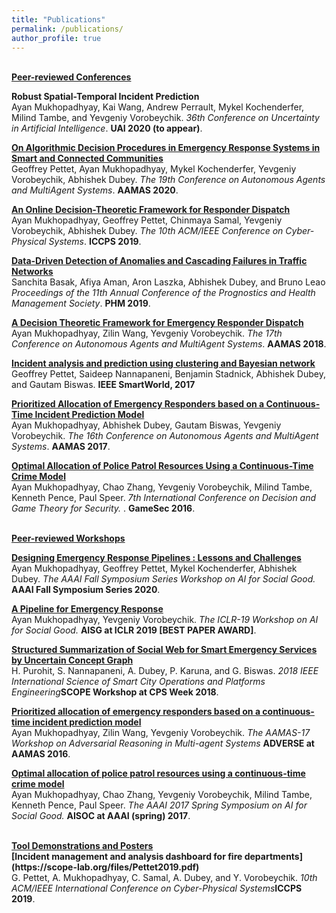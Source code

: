 ```yaml
---
title: "Publications"
permalink: /publications/
author_profile: true
---
```

<br>
<b><u>Peer-reviewed Conferences</u></b>
<br>

<b>Robust Spatial-Temporal Incident Prediction</b> <br> 
Ayan Mukhopadhyay, Kai Wang, Andrew Perrault, Mykel Kochenderfer, Milind Tambe, and Yevgeniy Vorobeychik.
<i>36th Conference on Uncertainty in Artificial Intelligence</i>. <b>UAI 2020 (to appear)</b>.

<b>[On Algorithmic Decision Procedures in Emergency Response Systems in Smart and Connected Communities](https://ayanmukhopadhyay.github.io/files/aamas20.pdf)</b> <br> 
Geoffrey Pettet, Ayan Mukhopadhyay, Mykel Kochenderfer, Yevgeniy Vorobeychik, Abhishek Dubey.
<i>The 19th Conference on Autonomous Agents and MultiAgent Systems</i>. <b>AAMAS 2020</b>.

<b>[An Online Decision-Theoretic Framework for Responder
Dispatch](http://ayanmukhopadhyay.github.io/publications/iccps19)</b> <br> 
Ayan Mukhopadhyay, Geoffrey Pettet, Chinmaya Samal, Yevgeniy Vorobeychik, Abhishek Dubey.
<i>The 10th ACM/IEEE Conference on Cyber-Physical Systems</i>. <b>ICCPS 2019</b>.

<b>[Data-Driven Detection of Anomalies and Cascading Failures in Traffic Networks](https://scope-lab.org/files/Basak2019b.pdf)</b> <br> 
Sanchita Basak, Afiya Aman, Aron Laszka, Abhishek Dubey, and Bruno Leao
<i>Proceedings of the 11th Annual Conference of the Prognostics and Health Management Society</i>. <b>PHM 2019</b>.

<b>[A Decision Theoretic Framework for Emergency Responder Dispatch](https://ayanmukhopadhyay.github.io/files/aamas18.pdf)</b> <br> 
Ayan Mukhopadhyay, Zilin Wang, Yevgeniy Vorobeychik.
<i>The 17th Conference on Autonomous Agents and MultiAgent Systems</i>. <b>AAMAS 2018</b>.

<b>[Incident analysis and prediction using clustering and Bayesian network](https://scope-lab.org/files/Pettet2017.pdf)</b> 
<br>
Geoffrey Pettet, Saideep Nannapaneni, Benjamin Stadnick, Abhishek Dubey, and Gautam Biswas.
<b>IEEE SmartWorld, 2017</b>

<b>[Prioritized Allocation of Emergency Responders based on a Continuous-Time Incident Prediction Model](https://ayanmukhopadhyay.github.io/files/aamas17.pdf)</b> <br> 
Ayan Mukhopadhyay, Abhishek Dubey, Gautam Biswas, Yevgeniy Vorobeychik.
<i>The 16th Conference on Autonomous Agents and MultiAgent Systems</i>. <b>AAMAS 2017</b>.

<b>[Optimal Allocation of Police Patrol Resources Using a Continuous-Time Crime Model](https://ayanmukhopadhyay.github.io/files/gamesec16.pdf)</b> <br>
Ayan Mukhopadhyay, Chao Zhang, Yevgeniy Vorobeychik, Milind Tambe, Kenneth Pence, Paul Speer.
<i>7th International Conference on Decision and Game Theory for Security. </i>. <b>GameSec 2016</b>.

<br>
<b><u>Peer-reviewed Workshops</u></b>
<br>

<b>[Designing Emergency Response Pipelines : Lessons and Challenges](http://ayanmukhopadhyay.github.io/publications/aaai20_erm)</b><br>
Ayan Mukhopadhyay, Geoffrey Pettet, Mykel Kochenderfer, Abhishek Dubey.
<i>The AAAI Fall Symposium Series Workshop on AI for Social Good.</i> <b>AAAI Fall Symposium Series 2020</b>.

<b>[A Pipeline for Emergency Response](http://ayanmukhopadhyay.github.io/publications/iclr19)</b><br>
Ayan Mukhopadhyay, Yevgeniy Vorobeychik.
<i>The ICLR-19 Workshop on AI for Social Good.</i> <b>AISG at ICLR 2019 [BEST PAPER AWARD]</b>.

<b>[Structured Summarization of Social Web for Smart Emergency Services by Uncertain Concept Graph](https://scope-lab.org/files/Purohit2018.pdf)</b><br>
H. Purohit, S. Nannapaneni, A. Dubey, P. Karuna, and G. Biswas.
<i> 2018 IEEE International Science of Smart City Operations and Platforms Engineering</i><b>SCOPE Workshop at CPS Week 2018</b>.

<b>[Prioritized allocation of emergency responders based on a continuous-time incident prediction model](http://ayanmukhopadhyay.github.io/publications/aamas17)</b> <br>
Ayan Mukhopadhyay, Zilin Wang, Yevgeniy Vorobeychik.
<i>The AAMAS-17 Workshop on Adversarial Reasoning in Multi-agent Systems</i> <b>ADVERSE at AAMAS 2016</b>.

<b>[Optimal allocation of police patrol resources using a continuous-time crime model](http://ayanmukhopadhyay.github.io/publications/gamesec16)</b><br>
Ayan Mukhopadhyay, Chao Zhang, Yevgeniy Vorobeychik, Milind Tambe, Kenneth Pence, Paul Speer. <i>The AAAI 2017 Spring Symposium on AI for Social Good.</i> <b>AISOC at AAAI (spring) 2017</b>.

<br>
<b><u>Tool Demonstrations and Posters</u></b>
<br>
<b>[Incident management and analysis dashboard for fire departments](https://scope-lab.org/files/Pettet2019.pdf)</b><br>
G. Pettet, A. Mukhopadhyay, C. Samal, A. Dubey, and Y. Vorobeychik.
<i> 10th ACM/IEEE International Conference on Cyber-Physical Systems</i><b>ICCPS 2019</b>.
